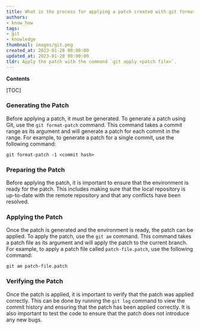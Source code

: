 ```yaml
---
title: What is the process for applying a patch created with git format-patch?
authors:
- know_how
tags:
- git
- knowledge
thumbnail: images/git.png
created_at: 2023-01-28 00:00:00
updated_at: 2023-01-28 00:00:00
tldr: Apply the patch with the command `git apply <patch file>`.
---
```


**Contents**

[TOC]

### Generating the Patch

Before applying a patch, it must be generated. To generate a patch using Git, use the `git format-patch` command. This command takes a commit range as its argument and will generate a patch for each commit in the range. For example, to generate a patch for a single commit, use the following command:

```git
git format-patch -1 <commit hash>
```

### Preparing the Patch

Before applying the patch, it is important to ensure that the environment is ready for the patch. This includes making sure that the local repository is up-to-date with the remote repository and that any conflicts have been resolved.

### Applying the Patch

Once the patch is generated and the environment is ready, the patch can be applied. To apply the patch, use the `git am` command. This command takes a patch file as its argument and will apply the patch to the current branch. For example, to apply a patch file called `patch-file.patch`, use the following command:

```git
git am patch-file.patch
```

### Verifying the Patch

Once the patch is applied, it is important to verify that the patch was applied correctly. This can be done by running the `git log` command to view the commit history and ensuring that the patch has been applied correctly. It is also important to test the code to ensure that the patch does not introduce any new bugs.
